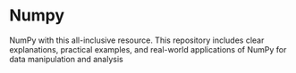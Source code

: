 # Numpy
 NumPy with this all-inclusive resource. This repository includes clear explanations, practical examples, and real-world applications of NumPy for data manipulation and analysis
